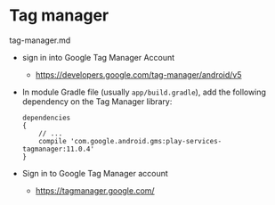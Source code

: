 # Tag manager

tag-manager.md

*   sign in into Google Tag Manager Account

    *   https://developers.google.com/tag-manager/android/v5

*   In module Gradle file (usually `app/build.gradle`), add the following dependency on the Tag Manager library:

    ```
    dependencies 
    {
        // ...
        compile 'com.google.android.gms:play-services-tagmanager:11.0.4'
    }
    ```

*   Sign in to Google Tag Manager account

    *   https://tagmanager.google.com/



